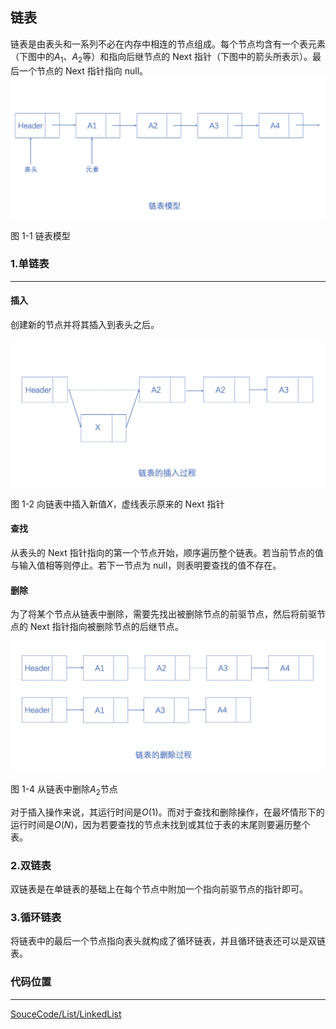 <!-- @format -->

## 链表

链表是由表头和一系列不必在内存中相连的节点组成。每个节点均含有一个表元素（下图中的$A_1$、$A_2$等）和指向后继节点的 Next 指针（下图中的箭头所表示）。最后一个节点的 Next 指针指向 null。
<img src="../../../Assets/Images/ch3/1-1.png"/>

图 1-1 链表模型

### 1.单链表

---

#### 插入

创建新的节点并将其插入到表头之后。

<img src="../../../Assets/Images/ch3/1-2.png"/>

图 1-2 向链表中插入新值$X$，虚线表示原来的 Next 指针

#### 查找

从表头的 Next 指针指向的第一个节点开始，顺序遍历整个链表。若当前节点的值与输入值相等则停止。若下一节点为 null，则表明要查找的值不存在。

#### 删除

为了将某个节点从链表中删除，需要先找出被删除节点的前驱节点，然后将前驱节点的 Next 指针指向被删除节点的后继节点。

<img src="../../../Assets/Images/ch3/1-3.png"/>

图 1-4 从链表中删除$A_2$节点

对于插入操作来说，其运行时间是$O(1)$。而对于查找和删除操作，在最坏情形下的运行时间是$O(N)$，因为若要查找的节点未找到或其位于表的末尾则要遍历整个表。

### 2.双链表

双链表是在单链表的基础上在每个节点中附加一个指向前驱节点的指针即可。

### 3.循环链表

将链表中的最后一个节点指向表头就构成了循环链表，并且循环链表还可以是双链表。

### 代码位置

---

[SouceCode/List/LinkedList](../../../SourceCode/List/LinkedList/LinkedList.ts)
